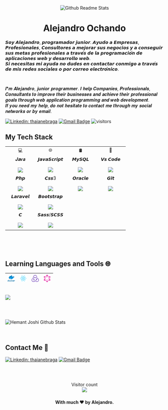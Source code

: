 
<p align="center">
 <img width="100px" src="https://res.cloudinary.com/anuraghazra/image/upload/v1594908242/logo_ccswme.svg" align="center" alt="Github Readme Stats" />

<h1 align="center">Alejandro Ochando</h2>


</p>





<p>𝙎𝙤𝙮 𝘼𝙡𝙚𝙟𝙖𝙣𝙙𝙧𝙤, 𝙥𝙧𝙤𝙜𝙧𝙖𝙢𝙖𝙙𝙤𝙧 𝙟𝙪𝙣𝙞𝙤𝙧.   𝘼𝙮𝙪𝙙𝙤 𝙖 𝙀𝙢𝙥𝙧𝙚𝙨𝙖𝙨, 𝙋𝙧𝙤𝙛𝙚𝙨𝙞𝙤𝙣𝙖𝙡𝙚𝙨, 𝘾𝙤𝙣𝙨𝙪𝙡𝙩𝙤𝙧𝙚𝙨  𝙖 𝙢𝙚𝙟𝙤𝙧𝙖𝙧 𝙨𝙪𝙨 𝙣𝙚𝙜𝙤𝙘𝙞𝙤𝙨 𝙮 𝙖 𝙘𝙤𝙣𝙨𝙚𝙜𝙪𝙞𝙧 𝙨𝙪𝙨 𝙢𝙚𝙩𝙖𝙨 𝙥𝙧𝙤𝙛𝙚𝙨𝙞𝙤𝙣𝙖𝙡𝙚𝙨 𝙖 𝙩𝙧𝙖𝙫𝙚́𝙨 𝙙𝙚 𝙡𝙖 𝙥𝙧𝙤𝙜𝙧𝙖𝙢𝙖𝙘𝙞𝙤́𝙣 𝙙𝙚 𝙖𝙥𝙡𝙞𝙘𝙖𝙘𝙞𝙤𝙣𝙚𝙨 𝙬𝙚𝙗 𝙮 𝙙𝙚𝙨𝙖𝙧𝙧𝙤𝙡𝙡𝙤 𝙬𝙚𝙗.<br>
𝙎𝙞 𝙣𝙚𝙘𝙚𝙨𝙞𝙩𝙖𝙨 𝙢𝙞 𝙖𝙮𝙪𝙙𝙖 𝙣𝙤 𝙙𝙪𝙙𝙚𝙨 𝙚𝙣 𝙘𝙤𝙣𝙩𝙖𝙘𝙩𝙖𝙧 𝙘𝙤𝙣𝙢𝙞𝙜𝙤 𝙖 𝙩𝙧𝙖𝙫𝙚́𝙨 𝙙𝙚 𝙢𝙞𝙨 𝙧𝙚𝙙𝙚𝙨 𝙨𝙤𝙘𝙞𝙖𝙡𝙚𝙨 𝙤 𝙥𝙤𝙧 𝙘𝙤𝙧𝙧𝙚𝙤 𝙚𝙡𝙚𝙘𝙩𝙧𝙤́𝙣𝙞𝙘𝙤.</p><br>  

<p>𝑰❜𝒎 𝑨𝒍𝒆𝒋𝒂𝒏𝒅𝒓𝒐, 𝒋𝒖𝒏𝒊𝒐𝒓 𝒑𝒓𝒐𝒈𝒓𝒂𝒎𝒎𝒆𝒓. 𝑰 𝒉𝒆𝒍𝒑 𝑪𝒐𝒎𝒑𝒂𝒏𝒊𝒆𝒔, 𝑷𝒓𝒐𝒇𝒆𝒔𝒔𝒊𝒐𝒏𝒂𝒍𝒔, 𝑪𝒐𝒏𝒔𝒖𝒍𝒕𝒂𝒏𝒕𝒔 𝒕𝒐 𝒊𝒎𝒑𝒓𝒐𝒗𝒆 𝒕𝒉𝒆𝒊𝒓 𝒃𝒖𝒔𝒊𝒏𝒆𝒔𝒔𝒆𝒔 𝒂𝒏𝒅 𝒂𝒄𝒉𝒊𝒆𝒗𝒆 𝒕𝒉𝒆𝒊𝒓 𝒑𝒓𝒐𝒇𝒆𝒔𝒔𝒊𝒐𝒏𝒂𝒍 𝒈𝒐𝒂𝒍𝒔 𝒕𝒉𝒓𝒐𝒖𝒈𝒉 𝒘𝒆𝒃 𝒂𝒑𝒑𝒍𝒊𝒄𝒂𝒕𝒊𝒐𝒏 𝒑𝒓𝒐𝒈𝒓𝒂𝒎𝒎𝒊𝒏𝒈 𝒂𝒏𝒅 𝒘𝒆𝒃 𝒅𝒆𝒗𝒆𝒍𝒐𝒑𝒎𝒆𝒏𝒕.<br>
𝑰𝒇 𝒚𝒐𝒖 𝒏𝒆𝒆𝒅 𝒎𝒚 𝒉𝒆𝒍𝒑, 𝒅𝒐 𝒏𝒐𝒕 𝒉𝒆𝒔𝒊𝒕𝒂𝒕𝒆 𝒕𝒐 𝒄𝒐𝒏𝒕𝒂𝒄𝒕 𝒎𝒆 𝒕𝒉𝒓𝒐𝒖𝒈𝒉 𝒎𝒚 𝒔𝒐𝒄𝒊𝒂𝒍 𝒏𝒆𝒕𝒘𝒐𝒓𝒌𝒔 𝒐𝒓 𝒃𝒚 𝒆𝒎𝒂𝒊𝒍.</p>

[![Linkedin: thaianebraga](https://img.shields.io/badge/-Alejandro-blue?style=flat-square&logo=Linkedin&logoColor=white&link=https://www.linkedin.com/in/alejandro-ochando-garcía-granada)](https://www.linkedin.com/in/alejandro-ochando-garcía-granada)
[![Gmail Badge](https://img.shields.io/badge/-Alejandro-c14438?style=flat&logo=Gmail&logoColor=white&link=mailto:alejandro.ochando@live.com)](mailto:alejandro.ochando@live.com)
![visitors](https://visitor-badge.laobi.icu/badge?page_id=Alejandro-Ochando.Alejandro-Ochando)


## My Tech Stack

<table>
  <tbody>
   
   <tr valign="top">
     <td width="25%" align="center">
        <span>💻</span><br>
      </td>
      <td width="25%" align="center">
        <span>🌐</span><br>
      </td>
      <td width="25%" align="center">
        <span>🛢</span><br>
      </td>
      <td width="25%" align="center">
        <span>🔧</span><br>
      </td>
   </tr>
    <tr valign="top">
      <td width="25%" align="center">
        <span>𝑱𝒂𝒗𝒂</span><br><br>
        <img height="64px" src="https://cdn.svgporn.com/logos/java.svg">
      </td>
      <td width="25%" align="center">
        <span>𝙅𝙖𝙫𝙖𝙎𝙘𝙧𝙞𝙥𝙩</span><br><br>
        <img height="64px" src="https://cdn.svgporn.com/logos/javascript.svg">
      </td>
      <td width="25%" align="center">
        <span>𝙈𝙮𝙎𝙌𝙇</span><br><br>
        <img height="64px" src="https://cdn.svgporn.com/logos/mysql.svg">
      </td>
      <td width="25%" align="center">
        <span>𝙑𝙨 𝘾𝙤𝙙𝙚</span><br><br>
        <img height="64px" src="https://cdn.svgporn.com/logos/visual-studio-code.svg">
      </td>
    </tr>
    <tr valign="top">
      <td width="25%" align="center">
        <span>𝙋𝙝𝙥</span><br><br>
        <img height="64px" src="https://cdn.svgporn.com/logos/php.svg">
      </td>
       <td width="25%" align="center">
        <span>𝘾𝙨𝙨3</span><br><br>
        <img height="64px" src="https://cdn.svgporn.com/logos/css-3.svg">
      </td>
      <td width="25%" align="center">
        <span>𝙊𝙧𝙖𝙘𝙡𝙚</span><br><br>
        <img height="64px" src="https://cdn.svgporn.com/logos/oracle.svg">
      </td>
      <td width="25%" align="center">
        <span>𝙂𝙞𝙩</span><br><br>
        <img height="64px" src="https://cdn.svgporn.com/logos/git-icon.svg">
      </td>
    </tr>
    <tr valign="top">
      <td width="25%" align="center">
        <span>𝙇𝙖𝙧𝙖𝙫𝙚𝙡</span><br><br>
        <img height="64px" src="https://cdn.svgporn.com/logos/laravel.svg">
      </td>
      <td width="25%" align="center">
        <span>𝘽𝙤𝙤𝙩𝙨𝙩𝙧𝙖𝙥</span><br><br>
        <img height="64px" src="https://cdn.svgporn.com/logos/bootstrap.svg">
      </td>
    </tr>
    <tr valign="top">
    <td width="25%" align="center">
        <span>𝘾</span><br><br>
        <img height="64px" src="https://cdn.svgporn.com/logos/c.svg">
      </td>
      <td width="25%" align="center">
        <span>𝙎𝙖𝙨𝙨/𝙎𝘾𝙎𝙎</span><br><br>
        <img height="64px" src="https://cdn.svgporn.com/logos/sass.svg">
      </td>
    </tr>
  </tbody>
</table>
<br><br><br>



## Learning Languages and Tools  🌐

| [<img src="https://raw.githubusercontent.com/github/explore/80688e429a7d4ef2fca1e82350fe8e3517d3494d/topics/docker/docker.png" alt="docker logo" width="24">](https://www.docker.com/) |[<img src="https://raw.githubusercontent.com/github/explore/80688e429a7d4ef2fca1e82350fe8e3517d3494d/topics/react/react.png" alt="react logo" width="24">](https://es.reactjs.org/)  |[<img src="https://raw.githubusercontent.com/github/explore/80688e429a7d4ef2fca1e82350fe8e3517d3494d/topics/redux/redux.png" alt="redux logo" width="24">](https://es.redux.js.org/) |[<img src="https://raw.githubusercontent.com/github/explore/80688e429a7d4ef2fca1e82350fe8e3517d3494d/topics/graphql/graphql.png" alt="graphql logo" width="24">](https://graphql.org/)
|---|---|---|---|

<br>



<a href="https://github.com/ashwanisng">
 <img align="center" src="https://github-readme-stats.vercel.app/api/top-langs/?username=Alejandro-Ochando&hide=glsl,python" />
</a>


<br><br>


![Hemant Joshi Github Stats](https://github-readme-stats.vercel.app/api?username=Alejandro-Ochando&show_icons=true&title_color=FFF0000&icon_color=00BFFF&text_color=000000_color=FF0000)



<br>
 
##  Contact Me :speech_balloon:


[![Linkedin: thaianebraga](https://img.shields.io/badge/-Alejandro-blue?style=flat-square&logo=Linkedin&logoColor=white&link=https://es.linkedin.com/public-profile/in/alejandro-ochando-garc%C3%ADa-granada)](https://es.linkedin.com/public-profile/in/alejandro-ochando-garc%C3%ADa-granada)
[![Gmail Badge](https://img.shields.io/badge/-Alejandro-c14438?style=flat&logo=Gmail&logoColor=white&link=mailto:alejandro.ochando@live.com)](mailto:alejandro.ochando@live.com)


<br><br>


<p align="center"> 
  Visitor count<br>
  <img src="https://profile-counter.glitch.me/Alejandro-Ochando/count.svg" />
</p>


<div align="center">
 
 
#### With much ❤️ by Alejandro.
 
 
</div>
